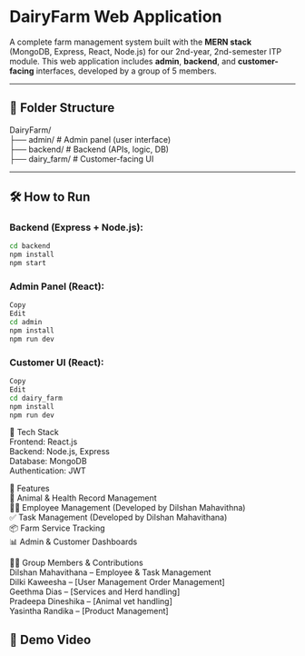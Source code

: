 # DairyFarm Web Application

A complete farm management system built with the **MERN stack** (MongoDB, Express, React, Node.js) for our 2nd-year, 2nd-semester ITP module. This web application includes **admin**, **backend**, and **customer-facing** interfaces, developed by a group of 5 members.

---

## 📁 Folder Structure
DairyFarm/  
├── admin/ # Admin panel (user interface)  
├── backend/ # Backend (APIs, logic, DB)  
├── dairy_farm/ # Customer-facing UI  

---  

## 🛠 How to Run

### Backend (Express + Node.js):
```bash
cd backend
npm install
npm start
```

### Admin Panel (React):
```bash
Copy
Edit
cd admin
npm install
npm run dev
```

### Customer UI (React):
```bash
Copy
Edit
cd dairy_farm
npm install
npm run dev
```

🔧 Tech Stack  
Frontend: React.js  
Backend: Node.js, Express  
Database: MongoDB  
Authentication: JWT  

📌 Features  
🐄 Animal & Health Record Management  
🧑‍💼 Employee Management (Developed by Dilshan Mahavithna)  
✅ Task Management (Developed by Dilshan Mahavithana)  
📦 Farm Service Tracking  
📊 Admin & Customer Dashboards  

🧑‍💻 Group Members & Contributions  
Dilshan Mahavithana – Employee & Task Management  
Dilki Kaweesha – [User Management Order Management]  
Geethma Dias – [Services and Herd handling]  
Pradeepa Dineshika – [Animal vet handling]  
Yasintha Randika – [Product Management]  

## 🎥 Demo Video
